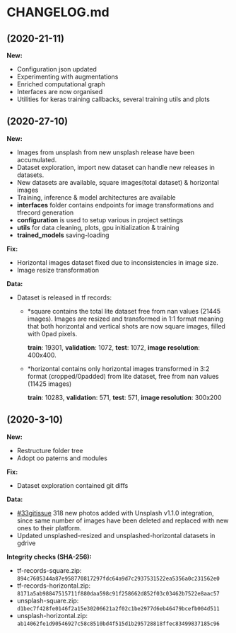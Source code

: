 # CHANGELOG.md

## (2020-21-11)

**New:**

- Configuration json updated
- Experimenting with augmentations
- Enriched computational graph
- Interfaces are now organised
- Utilities for keras training callbacks, several training utils and plots

## (2020-27-10)

**New:**

- Images from unsplash from new unsplash release have been accumulated.
- Dataset exploration, import new dataset can handle new releases in datasets.
- New datasets are available, square images(total dataset) & horizontal images
- Training, inference & model architectures are available
- **interfaces** folder contains endpoints for image transformations and tfrecord generation
- **configuration** is used to setup various in project settings
- **utils** for data cleaning, plots, gpu initialization & training
- **trained_models** saving-loading

**Fix:**
- Horizontal images dataset fixed due to inconsistencies in image size.
- Image resize transformation

**Data:**

- Dataset is released in tf records:
    - *square contains the total lite dataset free from nan values (21445 images). Images are resized and transformed in 1:1 format meaning that both horizontal and vertical shots are now square images, filled with 0pad pixels.

        **train**: 19301, **validation**: 1072, **test**: 1072, **image resolution**: 400x400.
    - *horizontal contains only horizontal images transformed in 3:2 format (cropped/0padded) from lite dataset, free from nan values (11425 images)
        
        **train**: 10283, **validation**: 571, **test**: 571, **image resolution**: 300x200



## (2020-3-10)

**New:**
- Restructure folder tree
- Adopt oo paterns and modules

**Fix:**
- Dataset exploration contained git diffs

**Data:**
- [#33gitissue](https://github.com/unsplash/datasets/issues/33) 318 new photos added with Unsplash v1.1.0 integration, since same number of images have been deleted and replaced with new ones to their platform.
- Updated unsplashed-resized and unsplashed-horizontal datasets in gdrive

**Integrity checks (SHA-256):**

- tf-records-square.zip: `894c7605344a87e958770817297fdc64a9d7c2937531522ea5356a0c231562e0`
- tf-records-horizontal.zip: 
`8171a5ab98847515711f880daa598c91f258662d852f03c03462b7522e8aac57`
- unsplash-square.zip: `d1bec7f428fe0146f2a15e30206621a2f02c1be2977d6eb46479bcefb004d511`
- unsplash-horizontal.zip: `ab14062fe1d90546927c58c8510bd4f515d1b295728818ffec83499837185c96`